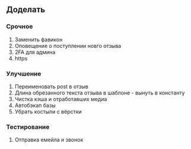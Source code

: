 ## Доделать

### Срочное
1. Заменить фавикон
2. Оповещение о поступлении новго отзыва
3. 2FA для админа
4. https

### Улучшение
1. Переименовать post в отзыв
2. Длина обрезанного текста отзыва в шаблоне - вынуть в константу
3. Чистка кэша и отработавших медиа
4. Автобэкап базы
5. Убрать костыли с вёрстки

### Тестирование
1. Отправка емейла и звонок